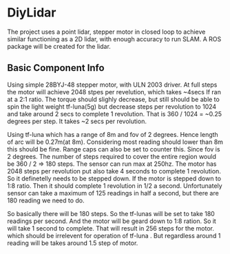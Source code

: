 # DiyLidar

The project uses a point lidar, stepper motor in closed loop to achieve similar functioning as a 2D lidar, with enough accuracy to run SLAM. A ROS package will be created for the lidar. 

## Basic Component Info
<p>
Using simple 28BYJ-48 stepper motor, with ULN 2003 driver. At full steps the motor will achieve 2048 stpes per revelution, which takes ~4secs
If ran at a 2:1 ratio. The torque should slighly decrease, but still should be able to spin the light weight tf-luna(5g) but decrease steps per revolution to 1024 and take around 2 secs to complete 1 revolution.
That is 360 / 1024 = ~0.25 degrees per step. 
It takes ~2 secs per revolution. 
</p>

<p>
  Using tf-luna which has a range of 8m and fov of 2 degrees. Hence length of arc will be 0.27m(at 8m). Considering most reading should lower than 8m this should be fine. Range caps can also be set to counter this.
  Since fov is 2 degrees. The number of steps required to cover the entire region would be 360 / 2 => 180 steps. The sensor can run max at 250hz. The motor has 2048 steps per revolution put also take 4 seconds to complete 1 revolution. So it definetelly needs to be stepped down. If the motor is stepped down to 1:8 ratio. Then it should complete 1 revolution in 1/2 a second. Unfortunately sensor can take a maximum of 125 readings in half a second, but there are 180 reading we need to do. 

  So basically there will be 180 steps. So the tf-lunas will be set to take 180 readings per second. And the motor will be geard down to 1:8 ration. So it will take 1 second to complete. That will result in 256 steps for the motor. which should be irrelevent for operation of tf-luna . But regardless around 1 reading will be takes around 1.5 step of motor.
  
</p>
